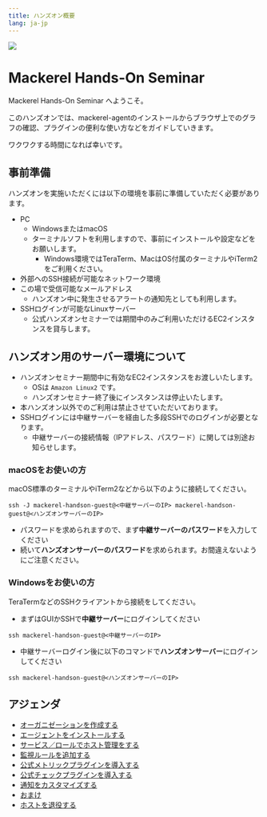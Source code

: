 ```yaml
---
title: ハンズオン概要
lang: ja-jp
---
```


![](https://mackerel.io/files/images/brand-assets/logo.svg)

# Mackerel Hands-On Seminar

Mackerel Hands-On Seminar へようこそ。

このハンズオンでは、mackerel-agentのインストールからブラウザ上でのグラフの確認、プラグインの便利な使い方などをガイドしていきます。

ワクワクする時間になれば幸いです。

## 事前準備

ハンズオンを実施いただくには以下の環境を事前に準備していただく必要があります。

- PC
  - WindowsまたはmacOS
  - ターミナルソフトを利用しますので、事前にインストールや設定などをお願いします。
    - Windows環境ではTeraTerm、MacはOS付属のターミナルやiTerm2をご利用ください。
- 外部へのSSH接続が可能なネットワーク環境
- この場で受信可能なメールアドレス
  - ハンズオン中に発生させるアラートの通知先としても利用します。
- SSHログインが可能なLinuxサーバー
  - 公式ハンズオンセミナーでは期間中のみご利用いただけるEC2インスタンスを貸与します。

## ハンズオン用のサーバー環境について

- ハンズオンセミナー期間中に有効なEC2インスタンスをお渡しいたします。
  - OSは `Amazon Linux2` です。
  - ハンズオンセミナー終了後にインスタンスは停止いたします。
- 本ハンズオン以外でのご利用は禁止させていただいております。
- SSHログインには中継サーバーを経由した多段SSHでのログインが必要となります。
  - 中継サーバーの接続情報（IPアドレス、パスワード）に関しては別途お知らせします。

### macOSをお使いの方
macOS標準のターミナルやiTerm2などから以下のように接続してください。
```shell
ssh -J mackerel-handson-guest@<中継サーバーのIP> mackerel-handson-guest@<ハンズオンサーバーのIP>
```
- パスワードを求められますので、まず**中継サーバーのパスワード**を入力してください
- 続いて**ハンズオンサーバーのパスワード**を求められます。お間違えないようにご注意ください。

### Windowsをお使いの方
TeraTermなどのSSHクライアントから接続をしてください。

- まずはGUIかSSHで**中継サーバー**にログインしてください
```shell
ssh mackerel-handson-guest@<中継サーバーのIP>
```
- 中継サーバーログイン後に以下のコマンドで**ハンズオンサーバー**にログインしてください
```shell
ssh mackerel-handson-guest@<ハンズオンサーバーのIP>
```

## アジェンダ
- [オーガニゼーションを作成する](/01_signup/readme.md)
- [エージェントをインストールする](/02_install_agent/readme.md)
- [サービス／ロールでホスト管理をする](/03_service_role/readme.md)
- [監視ルールを追加する](/04_monitors/readme.md)
- [公式メトリックプラグインを導入する](/05_metric_plugins/readme.md)
- [公式チェックプラグインを導入する](/06_check_plugins/readme.md)
- [通知をカスタマイズする](/07_notification/readme.md)
- [おまけ](/09_extra/readme.md)
- [ホストを退役する](/16_retire_host/readme.md)
